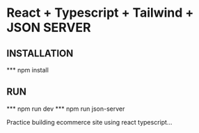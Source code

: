 # React + Typescript + Tailwind + JSON SERVER

## INSTALLATION
*** npm install

## RUN
*** npm run dev
*** npm run json-server

Practice building ecommerce site using react typescript... 
